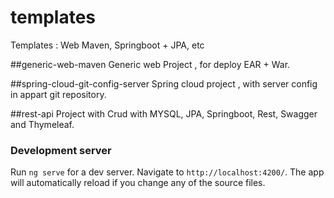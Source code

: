 # templates
Templates : Web Maven, Springboot + JPA, etc

##generic-web-maven
Generic web Project , for deploy EAR + War.

##spring-cloud-git-config-server
Spring cloud project , with server config in appart git repository.

##rest-api
Project with Crud with MYSQL, JPA, Springboot, Rest, Swagger and Thymeleaf.

### Development server

Run `ng serve` for a dev server. Navigate to `http://localhost:4200/`. The app will automatically reload if you change any of the source files.
